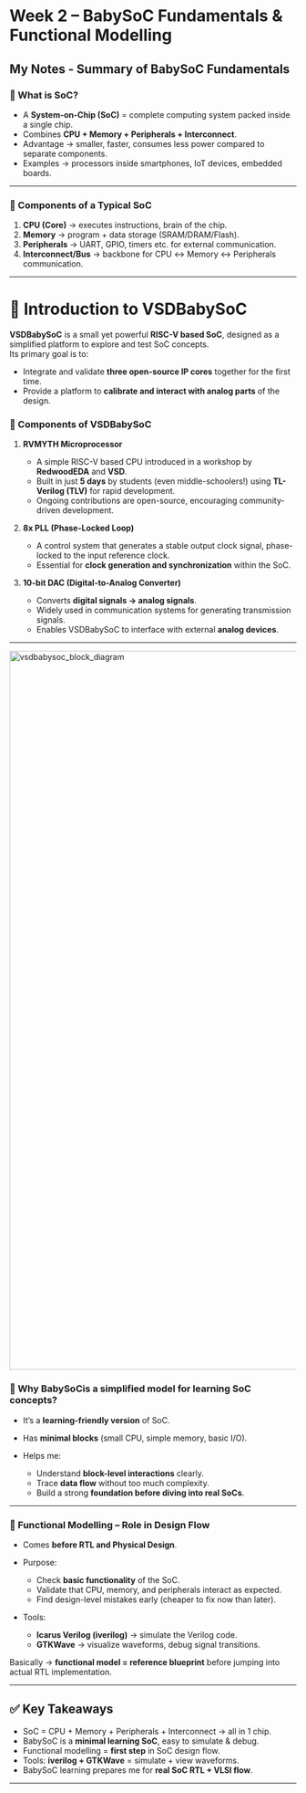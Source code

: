 # Week 2 – BabySoC Fundamentals & Functional Modelling

## My Notes - Summary of BabySoC Fundamentals

### 🔹 What is SoC?

* A **System-on-Chip (SoC)** = complete computing system packed inside a single chip.
* Combines **CPU + Memory + Peripherals + Interconnect**.
* Advantage → smaller, faster, consumes less power compared to separate components.
* Examples → processors inside smartphones, IoT devices, embedded boards.

---

### 🔹 Components of a Typical SoC

1. **CPU (Core)** → executes instructions, brain of the chip.
2. **Memory** → program + data storage (SRAM/DRAM/Flash).
3. **Peripherals** → UART, GPIO, timers etc. for external communication.
4. **Interconnect/Bus** → backbone for CPU ↔ Memory ↔ Peripherals communication.

---
# 🔎 Introduction to VSDBabySoC  

**VSDBabySoC** is a small yet powerful **RISC-V based SoC**, designed as a simplified platform to explore and test SoC concepts.  
Its primary goal is to:  
- Integrate and validate **three open-source IP cores** together for the first time.  
- Provide a platform to **calibrate and interact with analog parts** of the design.  

### 🧩 Components of VSDBabySoC  
1. **RVMYTH Microprocessor**  
   - A simple RISC-V based CPU introduced in a workshop by **RedwoodEDA** and **VSD**.  
   - Built in just **5 days** by students (even middle-schoolers!) using **TL-Verilog (TLV)** for rapid development.  
   - Ongoing contributions are open-source, encouraging community-driven development.  

2. **8x PLL (Phase-Locked Loop)**  
   - A control system that generates a stable output clock signal, phase-locked to the input reference clock.  
   - Essential for **clock generation and synchronization** within the SoC.  

3. **10-bit DAC (Digital-to-Analog Converter)**  
   - Converts **digital signals → analog signals**.  
   - Widely used in communication systems for generating transmission signals.  
   - Enables VSDBabySoC to interface with external **analog devices**.  

---
<img width="2270" height="1260" alt="vsdbabysoc_block_diagram" src="https://github.com/user-attachments/assets/d49cc262-ce4e-4b68-b96d-b589dc7c6c86" />


### 🔹 Why BabySoCis a simplified model for learning SoC concepts?

* It’s a **learning-friendly version** of SoC.
* Has **minimal blocks** (small CPU, simple memory, basic I/O).
* Helps me:

  * Understand **block-level interactions** clearly.
  * Trace **data flow** without too much complexity.
  * Build a strong **foundation before diving into real SoCs**.


---

### 🔹 Functional Modelling – Role in Design Flow

* Comes **before RTL and Physical Design**.
* Purpose:

  * Check **basic functionality** of the SoC.
  * Validate that CPU, memory, and peripherals interact as expected.
  * Find design-level mistakes early (cheaper to fix now than later).
* Tools:

  * **Icarus Verilog (iverilog)** → simulate the Verilog code.
  * **GTKWave** → visualize waveforms, debug signal transitions.

Basically → **functional model = reference blueprint** before jumping into actual RTL implementation.

---



## ✅ Key Takeaways

* SoC = CPU + Memory + Peripherals + Interconnect → all in 1 chip.
* BabySoC is a **minimal learning SoC**, easy to simulate & debug.
* Functional modelling = **first step** in SoC design flow.
* Tools: **iverilog + GTKWave** = simulate + view waveforms.
* BabySoC learning prepares me for **real SoC RTL + VLSI flow**.

---
